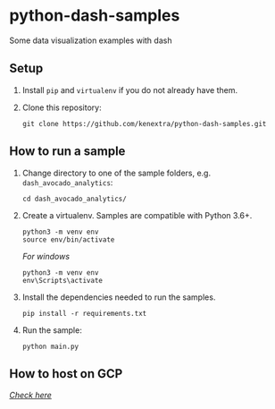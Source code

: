 # python-dash-samples

Some data visualization examples with dash

## Setup

1. Install `pip` and `virtualenv` if you do not already have them.

1. Clone this repository:

    ```
    git clone https://github.com/kenextra/python-dash-samples.git
    ```

## How to run a sample

1. Change directory to one of the sample folders, e.g. `dash_avocado_analytics`:

    ```
    cd dash_avocado_analytics/
    ```

2. Create a virtualenv. Samples are compatible with Python 3.6+.

    ```
    python3 -m venv env
    source env/bin/activate
    ```
    *For windows*
    ```
    python3 -m venv env
    env\Scripts\activate
    ```

3. Install the dependencies needed to run the samples.

    ```
    pip install -r requirements.txt
    ```

4. Run the sample:

    ```
    python main.py
    ```

## How to host on GCP

*[Check here](https://cloud.google.com/appengine/docs/standard/python3/quickstart)*